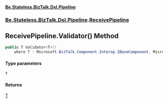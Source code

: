 #### [Be.Stateless.BizTalk.Dsl.Pipeline](README.md 'README')
### [Be.Stateless.BizTalk.Dsl.Pipeline](Be.Stateless.BizTalk.Dsl.Pipeline.md 'Be.Stateless.BizTalk.Dsl.Pipeline').[ReceivePipeline](ReceivePipeline.md 'Be.Stateless.BizTalk.Dsl.Pipeline.ReceivePipeline')

## ReceivePipeline.Validator<T>() Method

```csharp
public T Validator<T>()
    where T : Microsoft.BizTalk.Component.Interop.IBaseComponent, Microsoft.BizTalk.Component.Interop.IPersistPropertyBag;
```
#### Type parameters

<a name='Be.Stateless.BizTalk.Dsl.Pipeline.ReceivePipeline.Validator_T_().T'></a>

`T`

#### Returns
[T](ReceivePipeline.Validator_T_().md#Be.Stateless.BizTalk.Dsl.Pipeline.ReceivePipeline.Validator_T_().T 'Be.Stateless.BizTalk.Dsl.Pipeline.ReceivePipeline.Validator<T>().T')